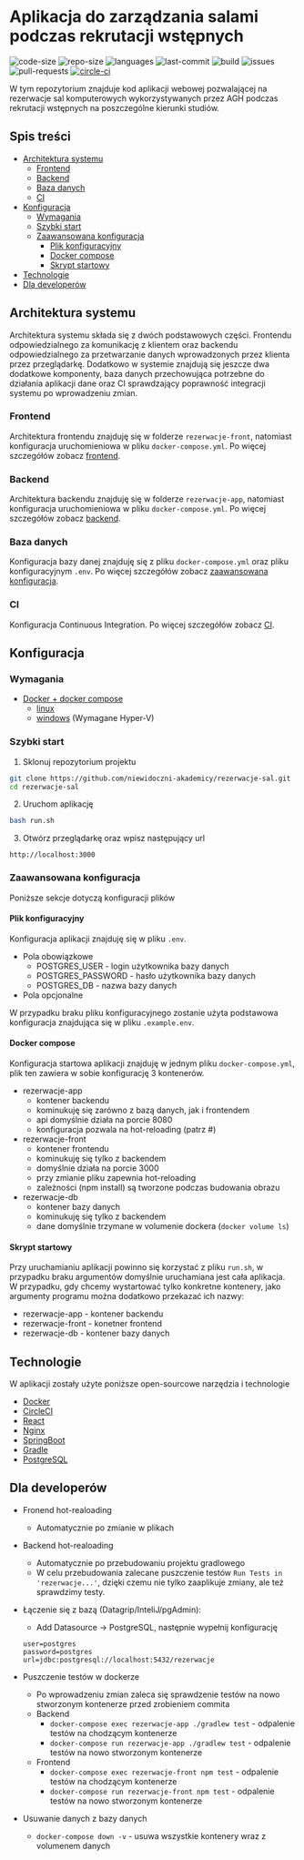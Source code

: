# Aplikacja do zarządzania salami podczas rekrutacji wstępnych

![code-size](https://img.shields.io/github/languages/code-size/niewidoczni-akademicy/rezerwacje-sal?style=for-the-badge)
![repo-size](https://img.shields.io/github/repo-size/niewidoczni-akademicy/rezerwacje-sal?color=purple&style=for-the-badge)
![languages](https://img.shields.io/github/languages/count/niewidoczni-akademicy/rezerwacje-sal?color=green&style=for-the-badge)
![last-commit](https://img.shields.io/github/last-commit/niewidoczni-akademicy/rezerwacje-sal?color=darkgreen&style=for-the-badge)
![build](https://img.shields.io/circleci/build/github/niewidoczni-akademicy/rezerwacje-sal/develop?&style=for-the-badge)
![issues](https://img.shields.io/github/issues/niewidoczni-akademicy/rezerwacje-sal?&style=for-the-badge)
![pull-requests](https://img.shields.io/github/issues-pr/niewidoczni-akademicy/rezerwacje-sal?style=for-the-badge)
[![circle-ci](https://circleci.com/gh/niewidoczni-akademicy/rezerwacje-sal/tree/develop.svg?style=shield)](https://app.circleci.com/pipelines/github/niewidoczni-akademicy/rezerwacje-sal)


W tym repozytorium znajduje kod aplikacji webowej pozwalającej na rezerwacje sal komputerowych wykorzystywanych przez AGH podczas rekrutacji wstępnych na poszczególne kierunki studiów.

## Spis treści

- [Architektura systemu](#architektura-systemu)
    * [Frontend](#frontend)
    * [Backend](#backend)
    * [Baza danych](#baza-danych)
    * [CI](#ci)
- [Konfiguracja](#konfiguracja)
    * [Wymagania](#wymagania)
    * [Szybki start](#szybki-start)
    * [Zaawansowana konfiguracja](#zaawansowana-konfiguracja)
        * [Plik konfiguracyjny](#plik-konfiguracyjny)
        * [Docker compose](#docker-compose)
        * [Skrypt startowy](#skrypt-startowy)
- [Technologie](#technologie)
- [Dla developerów](#dla-developerów)

## Architektura systemu

Architektura systemu składa się z dwóch podstawowych części. Frontendu odpowiedzialnego za komunikację z klientem oraz backendu odpowiedzialnego za przetwarzanie danych wprowadzonych przez klienta przez przeglądarkę. Dodatkowo w systemie znajdują się jeszcze dwa dodatkowe komponenty, baza danych przechowująca potrzebne do działania aplikacji dane oraz CI sprawdzający poprawność integracji systemu po wprowadzeniu zmian.

### Frontend

Architektura frontendu znajduję się w folderze `rezerwacje-front`, natomiast konfiguracja uruchomieniowa w pliku `docker-compose.yml`. Po więcej szczegółów zobacz [frontend](https://github.com/niewidoczni-akademicy/rezerwacje-sal/tree/develop/rezerwacje-front).

### Backend

Architektura backendu znajduję się w folderze `rezerwacje-app`, natomiast konfiguracja uruchomieniowa w pliku `docker-compose.yml`. Po więcej szczegółów zobacz [backend](https://github.com/niewidoczni-akademicy/rezerwacje-sal/tree/develop/rezerwacje-app).

### Baza danych

Konfiguracja bazy danej znajduję się z pliku `docker-compose.yml` oraz pliku konfiguracyjnym `.env`. Po więcej szczegółów zobacz [zaawansowana konfiguracja](#zaawansowana-konfiguracja).

### CI

Konfiguracja Continuous Integration. Po więcej szczegółów zobacz [CI](https://github.com/niewidoczni-akademicy/rezerwacje-sal/tree/develop/.circleci). 

## Konfiguracja

### Wymagania

 - [Docker + docker compose](https://www.docker.com)
    - [linux](https://get.docker.com)
    - [windows](https://runnable.com/docker/install-docker-on-windows-10) (Wymagane Hyper-V)

### Szybki start

1. Sklonuj repozytorium projektu

```bash
git clone https://github.com/niewidoczni-akademicy/rezerwacje-sal.git
cd rezerwacje-sal
```

2.  Uruchom aplikację

```bash
bash run.sh
```

3.  Otwórz przeglądarkę oraz wpisz następujący url

```
http://localhost:3000
```

### Zaawansowana konfiguracja

Poniższe sekcje dotyczą konfiguracji plików 

#### Plik konfiguracyjny

Konfiguracja aplikacji znajduję się w pliku `.env`.<br>
- Pola obowiązkowe
    - POSTGRES_USER - login użytkownika bazy danych
    - POSTGRES_PASSWORD - hasło użytkownika bazy danych
    - POSTGRES_DB - nazwa bazy danych
- Pola opcjonalne

W przypadku braku pliku konfiguracyjnego zostanie użyta podstawowa konfiguracja znajdująca się w pliku `.example.env`.

#### Docker compose

Konfiguracja startowa aplikacji znajduję w jednym pliku `docker-compose.yml`, plik ten zawiera w sobie konfigurację 3 kontenerów.

- rezerwacje-app
    - kontener backendu
    - kominukuję się zarówno z bazą danych, jak i frontendem
    - api domyślnie działa na porcie 8080
    - konfiguracja pozwala na hot-reloading (patrz #)
- rezerwacje-front
    - kontener frontendu
    - kominukuję się tylko z backendem
    - domyślnie działa na porcie 3000
    - przy zmianie pliku zapewnia hot-reloading
    - zależności (npm install) są tworzone podczas budowania obrazu
- rezerwacje-db
    - kontener bazy danych
    - kominukuję się tylko z backendem
    - dane domyślnie trzymane w volumenie dockera (`docker volume ls`)

#### Skrypt startowy

Przy uruchamianiu aplikacji powinno się korzystać z pliku `run.sh`, w przypadku braku argumentów domyślnie uruchamiana jest cała aplikacja. <br>
W przypadku, gdy chcemy wystartować tylko konkretne kontenery, jako argumenty programu można dodatkowo przekazać ich nazwy:
- rezerwacje-app - kontener backendu
- rezerwacje-front - konetner frontend
- rezerwacje-db - kontener bazy danych

## Technologie

W aplikacji zostały użyte poniższe open-sourcowe narzędzia i technologie

- [Docker](https://www.docker.com)
- [CircleCI](https://circleci.com)
- [React](https://pl.reactjs.org)
- [Nginx](https://www.nginx.com)
- [SpringBoot](https://spring.io/projects/spring-boot)
- [Gradle](https://gradle.org)
- [PostgreSQL](https://www.postgresql.org)

## Dla developerów

- Fronend hot-realoading
    - Automatycznie po zmianie w plikach

- Backend hot-realoading
    - Automatycznie po przebudowaniu projektu gradlowego
    - W celu przebudowania zalecane puszczenie testów `Run Tests in 'rezerwacje...'`, dzięki czemu nie tylko zaaplikuje zmiany, ale też sprawdzimy testy.

- Łączenie się z bazą (Datagrip/InteliJ/pgAdmin):
    - Add Datasource -> PostgreSQL, następnie wypełnij konfigurację

    ```
    user=postgres
    password=postgres
    url=jdbc:postgresql://localhost:5432/rezerwacje
    ```

- Puszczenie testów w dockerze
    - Po wprowadzeniu zmian zaleca się sprawdzenie testów na nowo stworzonym kontenerze przed zrobieniem commita
    - Backend
        - ```docker-compose exec rezerwacje-app ./gradlew test``` - odpalenie testów na chodzącym kontenerze
        - ```docker-compose run rezerwacje-app ./gradlew test``` - odpalenie testów na nowo stworzonym kontenerze
    - Frontend
        - ```docker-compose exec rezerwacje-front npm test``` - odpalenie testów na chodzącym kontenerze
        - ```docker-compose run rezerwacje-front npm test``` - odpalenie testów na nowo stworzonym kontenerze

- Usuwanie danych z bazy danych
    - ```docker-compose down -v``` - usuwa wszystkie kontenery wraz z volumenem danych
